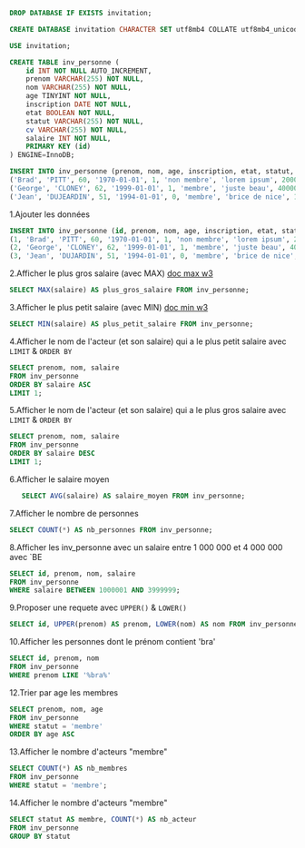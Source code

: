 ```sql
DROP DATABASE IF EXISTS invitation;

CREATE DATABASE invitation CHARACTER SET utf8mb4 COLLATE utf8mb4_unicode_ci;

USE invitation;

CREATE TABLE inv_personne (
    id INT NOT NULL AUTO_INCREMENT,
    prenom VARCHAR(255) NOT NULL,
    nom VARCHAR(255) NOT NULL,
    age TINYINT NOT NULL,
    inscription DATE NOT NULL,
    etat BOOLEAN NOT NULL,
    statut VARCHAR(255) NOT NULL,
    cv VARCHAR(255) NOT NULL,
    salaire INT NOT NULL,
    PRIMARY KEY (id)
) ENGINE=InnoDB;

INSERT INTO inv_personne (prenom, nom, age, inscription, etat, statut, cv, salaire) VALUES
('Brad', 'PITT', 60, '1970-01-01', 1, 'non membre', 'lorem ipsum', 2000000),
('George', 'CLONEY', 62, '1999-01-01', 1, 'membre', 'juste beau', 4000000),
('Jean', 'DUJEARDIN', 51, '1994-01-01', 0, 'membre', 'brice de nice', 1000000);

```

1.Ajouter les données

```sql
INSERT INTO inv_personne (id, prenom, nom, age, inscription, etat, statut, cv, salaire) VALUES
(1, 'Brad', 'PITT', 60, '1970-01-01', 1, 'non membre', 'lorem ipsum', 2000000),
(2, 'George', 'CLONEY', 62, '1999-01-01', 1, 'membre', 'juste beau', 4000000),
(3, 'Jean', 'DUJARDIN', 51, '1994-01-01', 0, 'membre', 'brice de nice', 1000000);
```

2.Afficher le plus gros salaire (avec MAX)  [doc max w3](https://www.w3schools.com/sql/func_mysql_max.asp)

```sql
SELECT MAX(salaire) AS plus_gros_salaire FROM inv_personne;
```

3.Afficher le plus petit salaire (avec MIN)  [doc min w3](https://www.w3schools.com/sql/func_mysql_min.asp)

```sql
SELECT MIN(salaire) AS plus_petit_salaire FROM inv_personne;
```

4.Afficher le nom de l'acteur (et son salaire) qui a le plus petit salaire avec `LIMIT` & `ORDER BY`  

```sql
SELECT prenom, nom, salaire
FROM inv_personne
ORDER BY salaire ASC
LIMIT 1;
```

5.Afficher le nom de l'acteur (et son salaire) qui a le plus gros salaire avec `LIMIT` & `ORDER BY`

```sql
SELECT prenom, nom, salaire
FROM inv_personne
ORDER BY salaire DESC
LIMIT 1;
```

6.Afficher le salaire moyen  

```sql
   SELECT AVG(salaire) AS salaire_moyen FROM inv_personne;
```

7.Afficher le nombre de personnes  

```sql
SELECT COUNT(*) AS nb_personnes FROM inv_personne;
```

8.Afficher les inv_personne avec un salaire entre 1 000 000 et 4 000 000 avec `BE

```sql
SELECT id, prenom, nom, salaire
FROM inv_personne
WHERE salaire BETWEEN 1000001 AND 3999999;
```

9.Proposer une requete avec  `UPPER()` & `LOWER()`  

```sql
SELECT id, UPPER(prenom) AS prenom, LOWER(nom) AS nom FROM inv_personne;
```

10.Afficher les personnes dont le prénom contient 'bra'  

```sql
SELECT id, prenom, nom
FROM inv_personne
WHERE prenom LIKE '%bra%'
```

12.Trier par age les membres

```sql
SELECT prenom, nom, age
FROM inv_personne
WHERE statut = 'membre'
ORDER BY age ASC
```

13.Afficher le nombre d'acteurs "membre"

```sql
SELECT COUNT(*) AS nb_membres
FROM inv_personne
WHERE statut = 'membre';
```

14.Afficher le nombre d'acteurs "membre"

```sql
SELECT statut AS membre, COUNT(*) AS nb_acteur
FROM inv_personne
GROUP BY statut
```
